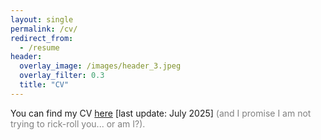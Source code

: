 ```yaml
---
layout: single
permalink: /cv/
redirect_from:
  - /resume
header:
  overlay_image: /images/header_3.jpeg
  overlay_filter: 0.3
  title: "CV"
---
```


You can find my CV [here](/files/202507_CV_D'Agnese.pdf) [last update: July 2025] <span style="color: grey;">(and I promise I am not trying to rick-roll you... or am I?).</span>
